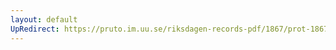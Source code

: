 ```yaml
---
layout: default
UpRedirect: https://pruto.im.uu.se/riksdagen-records-pdf/1867/prot-1867--ak--502/prot-1867--ak--502_008.pdf
---
```

